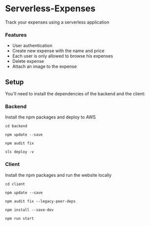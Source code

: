 # Serverless-Expenses
Track your expenses using a serverless application


### Features
- User authentication
- Create new expense with the name and price
- Each user is only allowed to browse his expenses
- Delete expense
- Attach an image to the expense

## Setup

You'll need to install the dependencies of the backend and the client:


### Backend

Install the npm packages and deploy to AWS

```cd backend```

```npm update --save```

```npm audit fix```

```sls deploy -v```


### Client

Install the npm packages and run the website locally

```cd client```

```npm update --save```

```npm audit fix --legacy-peer-deps```

```npm install --save-dev```

```npm run start```
